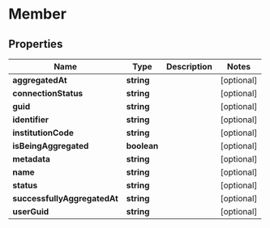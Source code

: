 # Member

## Properties
Name | Type | Description | Notes
------------ | ------------- | ------------- | -------------
**aggregatedAt** | **string** |  | [optional] 
**connectionStatus** | **string** |  | [optional] 
**guid** | **string** |  | [optional] 
**identifier** | **string** |  | [optional] 
**institutionCode** | **string** |  | [optional] 
**isBeingAggregated** | **boolean** |  | [optional] 
**metadata** | **string** |  | [optional] 
**name** | **string** |  | [optional] 
**status** | **string** |  | [optional] 
**successfullyAggregatedAt** | **string** |  | [optional] 
**userGuid** | **string** |  | [optional] 


